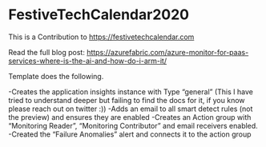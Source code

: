 # FestiveTechCalendar2020
This is a Contribution to https://festivetechcalendar.com

Read the full blog post: https://azurefabric.com/azure-monitor-for-paas-services-where-is-the-ai-and-how-do-i-arm-it/

Template does the following.

-Creates the application insights instance with Type “general” (This I have tried to understand deeper but failing to find the docs for it, if you know please reach out on twitter :))
-Adds an email to all smart detect rules (not the preview) and ensures they are enabled
-Creates an Action group with “Monitoring Reader”, “Monitoring Contributor” and email receivers enabled.
-Created the “Failure Anomalies” alert and connects it to the action group
